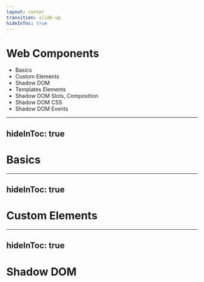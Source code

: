 ```yaml
---
layout: center
transition: slide-up
hideInToc: true
---
```


# Web Components

<div mt-2 />

- Basics
- Custom Elements
- Shadow DOM
- Templates Elements
- Shadow DOM Slots, Composition
- Shadow DOM CSS
- Shadow DOM Events

---
hideInToc: true
---

# Basics

---
hideInToc: true
---

# Custom Elements

---
hideInToc: true
---

# Shadow DOM

